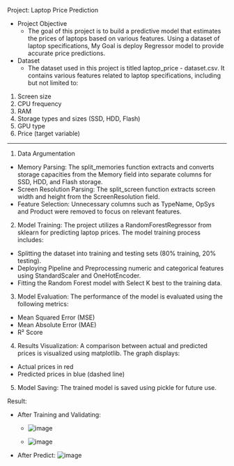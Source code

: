 Project: Laptop Price Prediction
- Project Objective
  -  The goal of this project is to build a predictive model that estimates the prices of laptops based on various features. Using a dataset of laptop specifications, My Goal is deploy Regressor model to provide accurate price predictions.
- Dataset
  - The dataset used in this project is titled laptop_price - dataset.csv. It contains various features related to laptop specifications, including but not limited to:
1. Screen size
2. CPU frequency
3. RAM
4. Storage types and sizes (SSD, HDD, Flash)
5. GPU type
6. Price (target variable)
----------------------------------
1. Data Argumentation
- Memory Parsing: The split_memories function extracts and converts storage capacities from the Memory field into separate columns for SSD, HDD, and Flash storage.
- Screen Resolution Parsing: The split_screen function extracts screen width and height from the ScreenResolution field.
- Feature Selection: Unnecessary columns such as TypeName, OpSys and Product were removed to focus on relevant features.
2. Model Training: The project utilizes a RandomForestRegressor from sklearn for predicting laptop prices. The model training process includes:
  - Splitting the dataset into training and testing sets (80% training, 20% testing).
  - Deploying Pipeline and Preprocessing numeric and categorical features using StandardScaler and OneHotEncoder.
  - Fitting the Random Forest model with Select K best to the training data.
3. Model Evaluation: The performance of the model is evaluated using the following metrics:
  - Mean Squared Error (MSE)
  - Mean Absolute Error (MAE)
  - R² Score  
4. Results Visualization: A comparison between actual and predicted prices is visualized using matplotlib. The graph displays:
  - Actual prices in red
  - Predicted prices in blue (dashed line)
5. Model Saving: The trained model is saved using pickle for future use.

Result:
- After Training and Validating:
  - ![image](https://github.com/user-attachments/assets/7c65959e-b03d-41a9-aa2d-42d8a7058f96)

  - ![image](https://github.com/user-attachments/assets/70bf4435-ce8a-4e75-8e43-9a281fe4bf9d)


- After Predict:
![image](https://github.com/user-attachments/assets/d13a23b3-f5ee-4389-8a4e-7c384c0a23cb)


